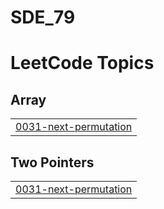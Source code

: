 # SDE_79
<!---LeetCode Topics Start-->
# LeetCode Topics
## Array
|  |
| ------- |
| [0031-next-permutation](https://github.com/shivanikush/SDE_79/tree/master/0031-next-permutation) |
## Two Pointers
|  |
| ------- |
| [0031-next-permutation](https://github.com/shivanikush/SDE_79/tree/master/0031-next-permutation) |
<!---LeetCode Topics End-->